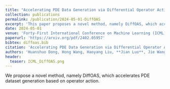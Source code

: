 ```yaml
---
title: "Accelerating PDE Data Generation via Differential Operator Action in Solution Space"
collection: publications
permalink: /publication/2024-05-01-DiffOAS
excerpt: 'This paper proposes a novel method, namely DiffOAS, which accelerates PDE dataset generation based on operator action.'
date: 2024-05-01
venue: 'Forty-First International Conference on Machine Learning (ICML)'
paperurl: 'https://arxiv.org/pdf/2402.05957'
bibtex: diffoas.bib
citation: 'Accelerating PDE Data Generation via Differential Operator Action in Solution Space. Huanshuo Dong, Hong Wang, Haoyang Liu, Jian Luo, Jie Wang ICML'
authors: 'Huanshuo Dong, Hong Wang, Haoyang Liu, **Jian Luo**, Jie Wang'
header:
  teaser: ICML_DiffOAS.png
---
```

We propose a novel method, namely DiffOAS, which accelerates PDE dataset generation based on operator action.